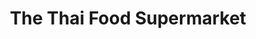 ---
title: "The Thai Food Supermarket"
url: /gravesend/the-thai-food-supermarket/
shop: Lebensmittel
---